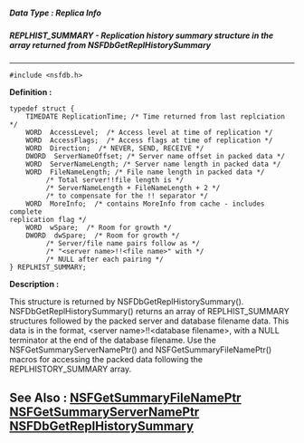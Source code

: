 ##### Data Type : Replica Info
##### REPLHIST_SUMMARY - Replication history summary structure in the array returned from NSFDbGetReplHistorySummary
---
```
#include <nsfdb.h>
```

**Definition :**
```
typedef struct {
	TIMEDATE ReplicationTime; /* Time returned from last replciation */
	WORD  AccessLevel;  /* Access level at time of replication */
	WORD  AccessFlags;  /* Access flags at time of replication */
	WORD  Direction;  /* NEVER, SEND, RECEIVE */
	DWORD  ServerNameOffset; /* Server name offset in packed data */
	WORD  ServerNameLength; /* Server name length in packed data */
	WORD  FileNameLength; /* File name length in packed data */
	     /* Total server!!file length is */ 
	     /* ServerNameLength + FileNameLength + 2 */
	     /* to compensate for the !! separator */
	WORD  MoreInfo;  /* contains MoreInfo from cache - includes complete 
replication flag */
	WORD  wSpare;  /* Room for growth */
	DWORD  dwSpare;  /* Room for growth */
	     /* Server/file name pairs follow as */
	     /* "<server name>!!<file name>" with */
	     /* NULL after each pairing */
} REPLHIST_SUMMARY;
```

**Description :**

This structure is returned by NSFDbGetReplHistorySummary().  NSFDbGetReplHistorySummary() returns an array of REPLHIST_SUMMARY structures followed by the packed server and database filename data.  This data is in the format, &lt;server name&gt;!!&lt;database filename&gt;, with a NULL terminator at the end of the database filename.  Use the NSFGetSummaryServerNamePtr() and NSFGetSummaryFileNamePtr() macros for accessing the packed data following the REPLHISTORY_SUMMARY array.  


**See Also :**
[NSFGetSummaryFileNamePtr](/domino-c-api-docs/reference/Func/NSFGetSummaryFileNamePtr)
[NSFGetSummaryServerNamePtr](/domino-c-api-docs/reference/Func/NSFGetSummaryServerNamePtr)
[NSFDbGetReplHistorySummary](/domino-c-api-docs/reference/Func/NSFDbGetReplHistorySummary)
---
